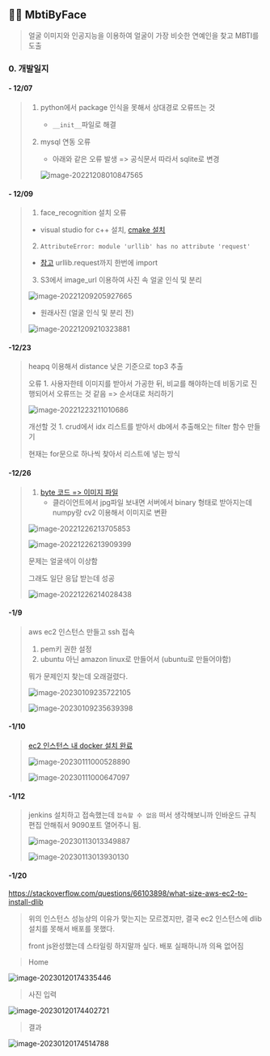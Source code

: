 ## :female_detective: MbtiByFace

> 얼굴 이미지와 인공지능을 이용하여 얼굴이 가장 비슷한 연예인을 찾고 MBTI를 도출



### 0. 개발일지

#### - 12/07

> 1. python에서 package 인식을 못해서 상대경로 오류뜨는 것
>
>    - `__init__`파일로 해결
>
> 2. mysql 연동 오류
>
>    - 아래와 같은 오류 발생 => 공식문서 따라서 sqlite로 변경
>
>    ![image-20221208010847565](README.assets/image-20221208010847565.png)
>



#### - 12/09

> 1. face_recognition 설치 오류
>
> - visual studio for c++ 설치, [cmake 설치](https://velog.io/@glee623/dlib-%EC%84%A4%EC%B9%98-%EC%98%A4%EB%A5%98)
>
> 2.  `AttributeError: module 'urllib' has no attribute 'request'`
>
> - [참고](https://needneo.tistory.com/146) urllib.request까지 한번에 import 
>
> 3. S3에서 image_url 이용하여 사진 속 얼굴 인식 및 분리 
>
> ![image-20221209205927665](README.assets/image-20221209205927665.png)
>
> - 원래사진 (얼굴 인식 및 분리 전)
>
> ![image-20221209210323881](README.assets/image-20221209210323881.png)

#### -12/23

> heapq 이용해서 distance 낮은 기준으로 top3 추출
>
> 오류 1.  사용자한테 이미지를 받아서 가공한 뒤, 비교를 해야하는데 비동기로 진행되어서 오류뜨는 것 같음 => 순서대로 처리하기
>
> ![image-20221223211010686](README.assets/image-20221223211010686.png)
>
> 개선할 것 1. crud에서 idx 리스트를 받아서 db에서 추출해오는 filter 함수 만들기
>
> 현재는 for문으로 하나씩 찾아서 리스트에 넣는 방식

#### -12/26

> 1. [byte 코드 => 이미지 파일](https://ballentain.tistory.com/50)
>    - 클라이언트에서 jpg파일 보내면 서버에서 binary 형태로 받아지는데 numpy랑 cv2 이용해서 이미지로 변환
>
> ![image-20221226213705853](README.assets/image-20221226213705853.png)
>
> ![image-20221226213909399](README.assets/image-20221226213909399.png)
>
> 문제는 얼굴색이 이상함
>
> 그래도 일단 응답 받는데 성공
>
> ![image-20221226214028438](README.assets/image-20221226214028438.png)

#### -1/9

> aws ec2 인스턴스 만들고 ssh 접속
>
> 1. pem키 권한 설정
> 2. ubuntu 아닌 amazon linux로 만들어서 (ubuntu로 만들어야함) 
>
> 뭐가 문제인지 찾는데 오래걸렸다.
>
> ![image-20230109235722105](README.assets/image-20230109235722105.png)
>
> ![image-20230109235639398](README.assets/image-20230109235639398.png) 

#### -1/10

> [ec2 인스턴스 내 docker 설치 완료](https://docs.docker.com/engine/install/ubuntu/#set-up-the-repository)
>
> ![image-20230111000528890](README.assets/image-20230111000528890.png)
>
> ![image-20230111000647097](README.assets/image-20230111000647097.png)

#### -1/12

> jenkins 설치하고 접속했는데 `접속할 수 없음` 떠서 생각해보니까 인바운드 규칙 편집 안해줘서 9090포트 열어주니 됨.
>
> ![image-20230113013349887](README.assets/image-20230113013349887.png)
>
> ![image-20230113013930130](README.assets/image-20230113013930130.png)

#### -1/20

https://stackoverflow.com/questions/66103898/what-size-aws-ec2-to-install-dlib

> 위의 인스턴스 성능상의 이유가 맞는지는 모르겠지만, 결국 ec2 인스턴스에 dlib 설치를 못해서 배포를 못했다.
>
> front js완성했는데 스타일링 하지말까 싶다. 배포 실패하니까 의욕 없어짐

> Home

![image-20230120174335446](README.assets/image-20230120174335446.png)

> 사진 입력

![image-20230120174402721](README.assets/image-20230120174402721.png)

> 결과

![image-20230120174514788](README.assets/image-20230120174514788.png)
